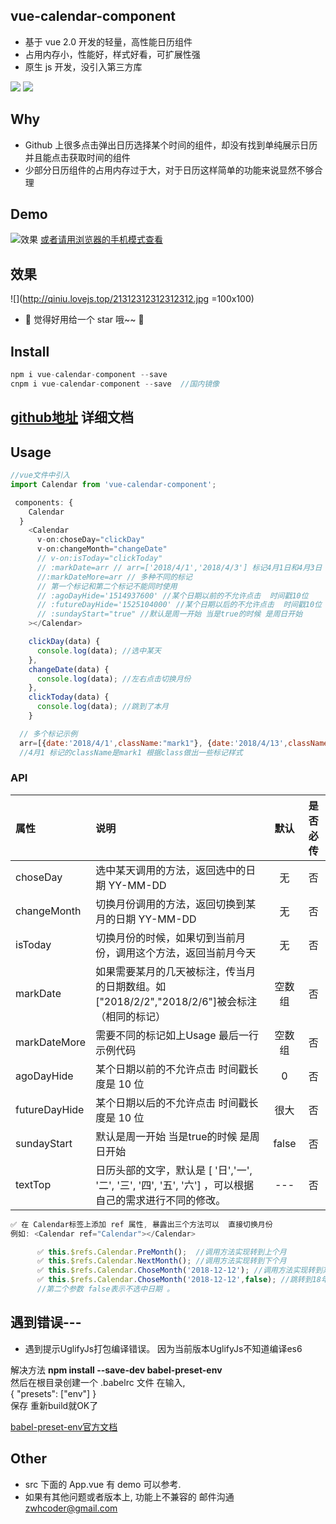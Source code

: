 ## vue-calendar-component

* 基于 vue 2.0 开发的轻量，高性能日历组件
* 占用内存小，性能好，样式好看，可扩展性强
* 原生 js 开发，没引入第三方库

![](https://img.shields.io/npm/v/vue-calendar-component.svg)
![](https://img.shields.io/npm/dt/vue-calendar-component.svg)

## Why

* Github 上很多点击弹出日历选择某个时间的组件，却没有找到单纯展示日历并且能点击获取时间的组件
* 少部分日历组件的占用内存过于大，对于日历这样简单的功能来说显然不够合理

## Demo

![效果](http://qiniu.lovejs.top/1548813176.png) [或者请用浏览器的手机模式查看](https://zwhgithub.github.io/vue-calendar/dist/#/)

## 效果

![](http://qiniu.lovejs.top/21312312312312312.jpg =100x100) 

* 🎉 觉得好用给一个 star 哦~~ 🎉

## Install

```javascript
npm i vue-calendar-component --save
cnpm i vue-calendar-component --save  //国内镜像
```

## [github地址](https://github.com/zwhGithub/vue-calendar) 详细文档


## Usage

```javascript
//vue文件中引入
import Calendar from 'vue-calendar-component';

 components: {
    Calendar
  }
    <Calendar
      v-on:choseDay="clickDay"
      v-on:changeMonth="changeDate"
      // v-on:isToday="clickToday"
      // :markDate=arr // arr=['2018/4/1','2018/4/3'] 标记4月1日和4月3日 简单标记
      //:markDateMore=arr // 多种不同的标记
      // 第一个标记和第二个标记不能同时使用
      // :agoDayHide='1514937600' //某个日期以前的不允许点击  时间戳10位
      // :futureDayHide='1525104000' //某个日期以后的不允许点击  时间戳10位
      // :sundayStart="true" //默认是周一开始 当是true的时候 是周日开始
    ></Calendar>

    clickDay(data) {
      console.log(data); //选中某天
    },
    changeDate(data) {
      console.log(data); //左右点击切换月份
    },
    clickToday(data) {
      console.log(data); //跳到了本月
    }

  // 多个标记示例
  arr=[{date:'2018/4/1',className:"mark1"}, {date:'2018/4/13',className:"mark2"}];
  //4月1 标记的className是mark1 根据class做出一些标记样式
```

### API

| 属性          | 说明                                                                                                   |  默认  | 是否必传 |
| :------------ | :----------------------------------------------------------------------------------------------------- | :----: | :------: |
| choseDay      | 选中某天调用的方法，返回选中的日期 YY-MM-DD                                                            |   无   |    否    |
| changeMonth   | 切换月份调用的方法，返回切换到某月的日期 YY-MM-DD                                                      |   无   |    否    |
| isToday       | 切换月份的时候，如果切到当前月份，调用这个方法，返回当前月今天                                         |   无   |    否    |
| markDate      | 如果需要某月的几天被标注，传当月的日期数组。如["2018/2/2","2018/2/6"]被会标注（相同的标记）            | 空数组 |    否    |
| markDateMore  | 需要不同的标记如上Usage 最后一行示例代码                                                               | 空数组 |    否    |
| agoDayHide    | 某个日期以前的不允许点击 时间戳长度是 10 位                                                            |   0    |    否    |
| futureDayHide | 某个日期以后的不允许点击 时间戳长度是 10 位                                                            |  很大  |    否    |
| sundayStart   | 默认是周一开始 当是true的时候 是周日开始                                                               | false  |    否    |
| textTop       | 日历头部的文字，默认是 [ '日','一', '二', '三', '四', '五', '六'] ，可以根据自己的需求进行不同的修改。 |  ---   |    否    |

```javascript
✅ 在 Calendar标签上添加 ref 属性, 暴露出三个方法可以  直接切换月份
例如: <Calendar ref="Calendar"></Calendar>

      ✅ this.$refs.Calendar.PreMonth();  //调用方法实现转到上个月
      ✅ this.$refs.Calendar.NextMonth(); //调用方法实现转到下个月
      ✅ this.$refs.Calendar.ChoseMonth('2018-12-12'); //调用方法实现转到某个月
      ✅ this.$refs.Calendar.ChoseMonth('2018-12-12',false); //跳转到18年12月12日 但是不选中当天
      //第二个参数 false表示不选中日期 。
```
## 遇到错误---
- 遇到提示UglifyJs打包编译错误。
 因为当前版本UglifyJs不知道编译es6
 
 解决方法
 **npm install --save-dev babel-preset-env** <br>
然后在根目录创建一个 .babelrc 文件
在输入,<br>
{
  "presets": ["env"]
}
<br>保存 重新build就OK了

[babel-preset-env官方文档](https://github.com/babel/babel-preset-env)
## Other

* src 下面的 App.vue 有 demo 可以参考.
* 如果有其他问题或者版本上, 功能上不兼容的 邮件沟通 zwhcoder@gmail.com
